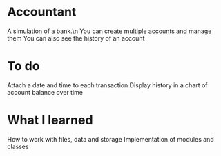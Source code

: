 # Accountant
A simulation of a bank.\n
You can create multiple accounts and manage them
You can also see the history of an account

# To do
Attach a date and time to each transaction
Display history in a chart of account balance over time

# What I learned
How to work with files, data and storage
Implementation of modules and classes

